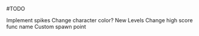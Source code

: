 #TODO

Implement spikes
Change character color?
New Levels
Change high score func name
Custom spawn point
